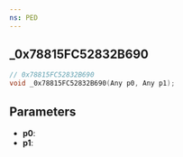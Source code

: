 ```yaml
---
ns: PED
---
```

## _0x78815FC52832B690

```c
// 0x78815FC52832B690
void _0x78815FC52832B690(Any p0, Any p1);
```

## Parameters
* **p0**:
* **p1**:
